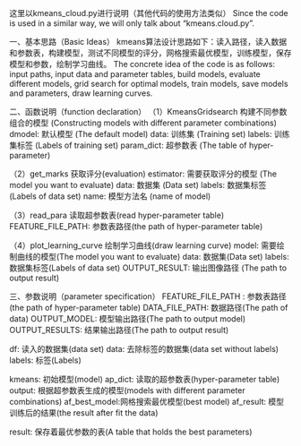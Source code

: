 这里以kmeans_cloud.py进行说明（其他代码的使用方法类似）
Since the code is used in a similar way, we will only talk about “kmeans.cloud.py”.

 
一、基本思路（Basic Ideas）
kmeans算法设计思路如下：读入路径，读入数据和参数表，构建模型，测试不同模型的评分，网格搜索最优模型，训练模型，保存模型和参数，绘制学习曲线。
The concrete idea of the code is as follows: input paths, input data and parameter tables, build models, evaluate different models, grid search for optimal models, train models, save models and parameters, draw learning curves.


二、函数说明（function declaration）
（1）KmeansGridsearch
构建不同参数组合的模型 (Constructing models with different parameter combinations)
dmodel: 		默认模型 (The default model)
data: 		训练集 (Training set)
labels: 		训练集标签 (Labels of training set)
param_dict: 	超参数表 (The table of hyper-parameter)

（2）get_marks
获取评分(evaluation)
estimator:		需要获取评分的模型 (The model you want to evaluate)
data:			数据集 (Data set)
labels:		数据集标签 (Labels of data set)
name:		模型方法名 (name of model)

（3）read_para
读取超参数表(read hyper-parameter table)
FEATURE_FILE_PATH:	参数表路径(the path of hyper-parameter table)

（4）plot_learning_curve
绘制学习曲线(draw learning curve)
model:		需要绘制曲线的模型(The model you want to evaluate)
data:			数据集(Data set)
labels:		数据集标签(Labels of data set)
OUTPUT_RESULT:	输出图像路径 (The path to output result)


三、参数说明（parameter specification）
FEATURE_FILE_PATH	: 	参数表路径(the path of hyper-parameter table)
DATA_FILE_PATH:		数据路径(The path of data)
OUTPUT_MODEL:		模型输出路径(The path to output model)
OUTPUT_RESULTS: 		结果输出路径(The path to output result)

df:		读入的数据集(data set)
data:		去除标签的数据集(data set without labels)
labels:	标签(Labels)

kmeans:			初始模型(model)
ap_dict:		读取的超参数表(hyper-parameter table)
output:		根据超参数表生成的模型(models with different parameter combinations)
af_best_model:网格搜索最优模型(best model)
af_result:		模型训练后的结果(the result after fit the data)

result:		保存着最优参数的表(A table that holds the best parameters)


